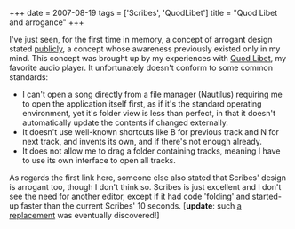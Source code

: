 +++
date = 2007-08-19
tags = ['Scribes', 'QuodLibet']
title = "Quod Libet and arrogance"
+++

I\'ve just seen, for the first time in memory, a concept of arrogant
design stated [publicly], a concept whose awareness previously existed
only in my mind. This concept was brought up by my experiences with
[Quod Libet], my favorite audio player. It unfortunately doesn\'t
conform to some common standards:

-   I can\'t open a song directly from a file manager (Nautilus)
    requiring me to open the application itself first, as if it\'s the
    standard operating environment, yet it\'s folder view is less than
    perfect, in that it doesn\'t automatically update the contents if
    changed externally.
-   It doesn\'t use well-known shortcuts like B for previous track and N
    for next track, and invents its own, and if there\'s not enough
    already.
-   It does not allow me to drag a folder containing tracks, meaning I
    have to use its own interface to open all tracks.

As regards the first link here, someone else also stated that Scribes\'
design is arrogant too, though I don\'t think so. Scribes is just
excellent and I don\'t see the need for another editor, except if it had
code \'folding\' and started-up faster than the current Scribes\' 10
seconds. \[**update**: such [a replacement] was eventually discovered!\]

  [publicly]: http://mystilleef.blogspot.com/2006/12/031-coming-soon-to-distro-near-you.html#c4991460165173246170
  [Quod Libet]: http://code.google.com/p/quodlibet/
  [a replacement]: http://tshepang.net/project-of-note-geany
